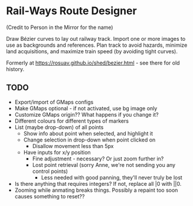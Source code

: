 Rail-Ways Route Designer
========================

(Credit to Person in the Mirror for the name)

Draw Bézier curves to lay out railway track. Import one or more images to use
as backgrounds and references. Plan track to avoid hazards, minimize land
acquisitions, and maximize train speed (by avoiding tight curves).

Formerly at https://rosuav.github.io/shed/bezier.html - see there for old history.

## TODO

* Export/import of GMaps configs
* Make GMaps optional - if not activated, use bg image only
* Customize GMaps origin?? What happens if you change it?
* Different colours for different types of markers
* List (maybe drop-down) of all points
  - Show info about point when selected, and highlight it
  - Change selection in drop-down when point clicked on
    - Disallow movement less than 5px
  - Have inputs for x/y position
    - Fine adjustment - necessary? Or just zoom further in?
    - Lost point retrieval (sorry Anne, we're not sending you any control points)
      - Less needed with good panning, they'll never truly be lost
* Is there anything that requires integers? If not, replace all |0 with ||0.
* Zooming while anmating breaks things. Possibly a repaint too soon causes
  something to reset??
